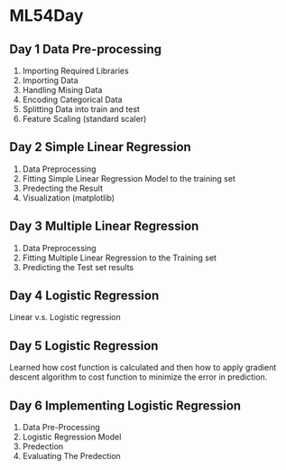 ﻿# ML54Day
## Day 1 Data Pre-processing
1. Importing Required Libraries
2. Importing Data
3. Handling Mising Data
4. Encoding Categorical Data
5. Splitting Data into train and test
6. Feature Scaling (standard scaler)
## Day 2 Simple Linear Regression
1. Data Preprocessing
2. Fitting Simple Linear Regression Model to the training set
3. Predecting the Result
4. Visualization (matplotlib)
## Day 3 Multiple Linear Regression
1. Data Preprocessing
2. Fitting Multiple Linear Regression to the Training set
3. Predicting the Test set results
## Day 4 Logistic Regression
Linear v.s. Logistic regression
## Day 5 Logistic Regression
Learned how cost function is calculated and then how to apply gradient descent algorithm to cost function to minimize the error in prediction.
## Day 6 Implementing Logistic Regression
1. Data Pre-Processing
2. Logistic Regression Model
3. Predection
4. Evaluating The Predection
